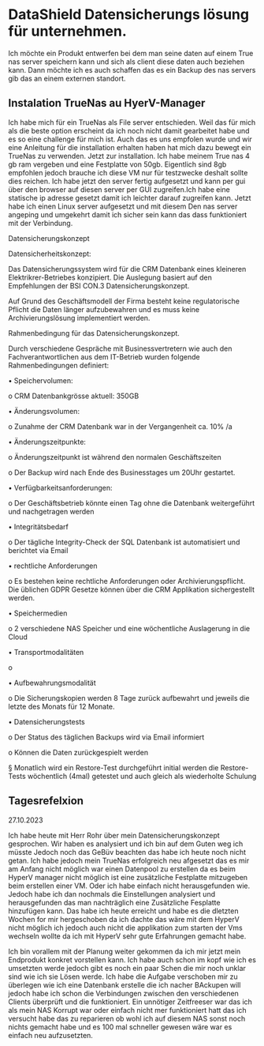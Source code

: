 # DataShield Datensicherungs lösung für unternehmen.

Ich möchte ein Produkt entwerfen bei dem man seine daten auf einem True nas server speichern kann und sich als client diese daten auch beziehen kann. Dann möchte ich es auch schaffen das es ein Backup des nas servers gib das an einem externen standort.

## Instalation TrueNas au HyerV-Manager
Ich habe mich für ein TrueNas als File server entschieden. Weil das für mich als die beste option erscheint da ich noch nicht damit gearbeitet habe und es so eine challenge für mich ist. Auch das es uns empfolen wurde und wir eine Anleitung für die installation erhalten haben hat mich dazu bewegt ein TrueNas zu verwenden. Jetzt zur installation. Ich habe meinem True nas 4 gb ram vergeben und eine Festplatte von 50gb. Eigentlich sind 8gb empfohlen jedoch brauche ich diese VM nur für testzwecke deshalt sollte dies reichen. Ich habe jetzt den server fertig aufgesetzt und kann per gui über den browser auf diesen server per GUI zugreifen.Ich habe eine statische ip adresse gesetzt damit ich leichter darauf zugreifen kann. Jetzt habe ich einen Linux server aufgesetzt und mit diesem Den nas server angeping und umgekehrt damit ich sicher sein kann das dass funktioniert mit der Verbindung.






Datensicherungskonzept

Datensicherheitskonzept:

Das Datensicherungssystem wird für die CRM Datenbank eines kleineren Elektrikrer-Betriebes konzipiert. Die Auslegung basiert auf den Empfehlungen der BSI CON.3 Datensicherungskonzept.

Auf Grund des Geschäftsmodell der Firma besteht keine regulatorische Pflicht die Daten länger aufzubewahren und es muss keine Archivierungslösung implementiert werden.

Rahmenbedingung für das Datensicherungskonzept.

Durch verschiedene Gespräche mit Businessvertretern wie auch den Fachverantwortlichen aus dem IT-Betrieb wurden folgende Rahmenbedingungen definiert:

• Speichervolumen:

o CRM Datenbankgrösse aktuell: 350GB

• Änderungsvolumen:

o Zunahme der CRM Datenbank war in der Vergangenheit ca. 10% /a

• Änderungszeitpunkte:

o Änderungszeitpunkt ist während den normalen Geschäftszeiten

o Der Backup wird nach Ende des Businesstages um 20Uhr gestartet.

• Verfügbarkeitsanforderungen:

o Der Geschäftsbetrieb könnte einen Tag ohne die Datenbank weitergeführt und nachgetragen werden

• Integritätsbedarf

o Der tägliche Integrity-Check der SQL Datenbank ist automatisiert und berichtet via Email

• rechtliche Anforderungen

o Es bestehen keine rechtliche Anforderungen oder Archivierungspflicht. Die üblichen GDPR Gesetze können über die CRM Applikation sichergestellt werden.

• Speichermedien

o 2 verschiedene NAS Speicher und eine wöchentliche Auslagerung in die Cloud

• Transportmodalitäten

o

• Aufbewahrungsmodalität

o Die Sicherungskopien werden 8 Tage zurück aufbewahrt und jeweils die letzte des Monats für 12 Monate.

• Datensicherungstests

o Der Status des täglichen Backups wird via Email informiert

o Können die Daten zurückgespielt werden

§ Monatlich wird ein Restore-Test durchgeführt initial werden die Restore-Tests wöchentlich (4mal) getestet und auch gleich als wiederholte Schulung



## Tagesrefelxion

27.10.2023

Ich habe heute mit Herr Rohr über mein Datensicherungskonzept gesprochen. Wir haben es analysiert und ich bin auf dem Guten weg ich müsste Jedoch noch das GeBüv beachten das habe ich heute noch nicht getan. Ich habe jedoch mein TrueNas erfolgreich neu afgesetzt das es mir am Anfang nicht möglich war einen Datenpool zu erstellen da es beim HyperV manager nicht möglich ist eine zusätzliche Festplatte mitzugeben beim erstellen einer VM. Oder ich habe einfach nicht herausgefunden wie. Jedoch habe ich dan nochmals die Einstellungen analysiert und herausgefunden das man nachträglich eine Zusätzliche Fesplatte hinzufügen kann. Das habe ich heute erreicht und habe es die dletzten Wochen for mir hergeschoben da ich dachte das wäre mit dem HyperV nicht möglich ich jedoch auch nicht die applikation zum starten der Vms wechseln wollte da ich mit HyperV sehr gute Erfahrungen gemacht habe.

Ich bin vorallem mit der Planung weiter gekommen da ich mir jetzt mein Endprodukt konkret vorstellen kann. Ich habe auch schon im kopf wie ich es umsetzten werde jedoch gibt es noch ein paar Schen die mir noch unklar sind wie ich sie Lösen werde. Ich habe die Aufgabe verschoben mir zu überlegen wie ich eine Datenbank erstelle die ich nacher BAckupen will jedoch habe ich schon die Verbindungen zwischen den verschiedenen Clients überprüft und die funktioniert. Ein unnötiger Zeitfreeser war das ich als mein NAS Korrupt war oder einfach nicht mer funktioniert hatt das ich versucht habe das zu reparieren ob wohl ich auf diesem NAS sonst noch nichts gemacht habe und es 100 mal schneller gewesen wäre war es einfach neu aufzusetzten.




